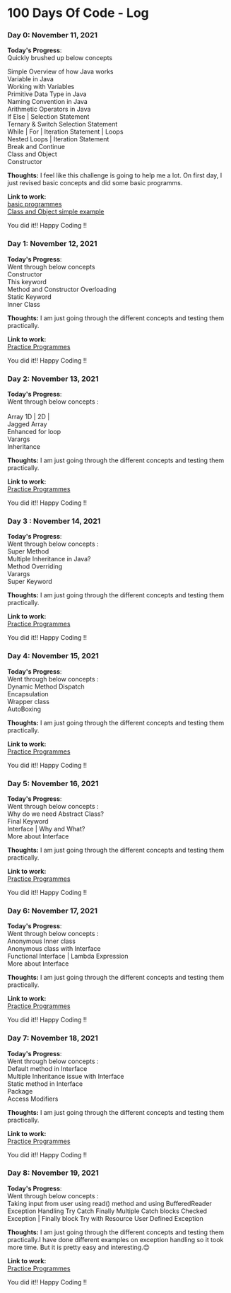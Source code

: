 # 100 Days Of Code - Log

### Day 0: November 11, 2021 

**Today's Progress**: </br>
Quickly brushed up below concepts</br>

Simple Overview of how Java works</br>
Variable in Java</br>
Working with Variables </br>
Primitive Data Type in Java</br> 
Naming Convention in Java </br>
Arithmetic Operators in Java </br>
If Else | Selection Statement</br>
Ternary & Switch Selection Statement </br>
While | For | Iteration Statement | Loops</br>
Nested Loops | Iteration Statement </br>
Break and Continue </br>
Class and Object</br>
Constructor  </br>




**Thoughts:**  I feel like this challenge is going to help me a lot. On first day, I just revised basic concepts and did some basic programms.



**Link to work:** </br>
[basic programmes](https://github.com/shravi24/100-days-of-JAVA/tree/master/basics)</br>
[Class and Object simple example](https://github.com/shravi24/100-days-of-JAVA/tree/master/objectorientedprogramming)

You did it!! Happy Coding !! 


### Day 1: November 12, 2021 

**Today's Progress**: </br>
Went through below concepts</br>
Constructor</br>
This keyword</br>
Method and Constructor Overloading </br>
Static Keyword</br> 
Inner  Class </br>


**Thoughts:** I am just going through the different concepts and testing them practically.



**Link to work:** </br>
[Practice Programmes](https://github.com/shravi24/100-days-of-JAVA/tree/master/OOPBasics)</br>


You did it!! Happy Coding !! 


### Day 2: November 13, 2021 

**Today's Progress**: </br>
Went through below concepts :</br>  
Array 1D | 2D | </br>
Jagged Array</br>
Enhanced for loop</br>
Varargs </br>
Inheritance </br> 


**Thoughts:** I am just going through the different concepts and testing them practically.



**Link to work:** </br>
[Practice Programmes](https://github.com/shravi24/100-days-of-JAVA/tree/master/OOPBasics)</br>

You did it!! Happy Coding !! 

### Day 3 : November 14, 2021 

**Today's Progress**: </br>
 Went through below concepts :</br>
 Super Method</br>
 Multiple Inheritance in Java?</br>
 Method Overriding </br>
 Varargs </br>
 Super Keyword </br> 


**Thoughts:** I am just going through the different concepts and testing them practically.



**Link to work:** </br>
[Practice Programmes](https://github.com/shravi24/100-days-of-JAVA/tree/master/OOPConcepts)</br>


You did it!! Happy Coding !! 

### Day 4: November 15, 2021 

**Today's Progress**: </br>
Went through below concepts :</br>
Dynamic Method Dispatch</br>
Encapsulation</br>
Wrapper class </br>
AutoBoxing</br> 



**Thoughts:** I am just going through the different concepts and testing them practically.



**Link to work:** </br>
[Practice Programmes](https://github.com/shravi24/100-days-of-JAVA/tree/master/OOPConcepts)</br>

You did it!! Happy Coding !! 

### Day 5: November 16, 2021 

**Today's Progress**: </br>
Went through below concepts :</br>
Why do we need Abstract Class?</br>
Final Keyword </br>
Interface | Why and What? </br>
More about Interface</br> 



**Thoughts:** I am just going through the different concepts and testing them practically.



**Link to work:** </br>
[Practice Programmes](https://github.com/shravi24/100-days-of-JAVA/tree/master/OOPConcepts)</br>

You did it!! Happy Coding !! 

### Day 6: November 17, 2021 

**Today's Progress**: </br>
Went through below concepts :</br>
Anonymous Inner class</br>
Anonymous class with Interface  </br>
Functional Interface | Lambda Expression </br>
More about Interface</br> 



**Thoughts:** I am just going through the different concepts and testing them practically.



**Link to work:** </br>
[Practice Programmes](https://github.com/shravi24/100-days-of-JAVA/tree/master/InterfaceExample)</br>

You did it!! Happy Coding !! 


### Day 7: November 18, 2021 

**Today's Progress**: </br>
Went through below concepts :</br>
Default method in Interface </br>
Multiple Inheritance issue with Interface  </br>
Static method in Interface  </br>
Package</br> 
Access Modifiers </br> 



**Thoughts:** I am just going through the different concepts and testing them practically.



**Link to work:** </br>
[Practice Programmes](https://github.com/shravi24/100-days-of-JAVA/tree/master/InterfaceExample)</br>

You did it!! Happy Coding !! 

### Day 8: November 19, 2021 

**Today's Progress**: </br>
Went through below concepts :</br>
Taking input from user using read() method and using BufferedReader
Exception Handling Try Catch Finally
Multiple Catch blocks 
Checked Exception | Finally block 
Try with Resource
User Defined Exception


**Thoughts:** I am just going through the different concepts and testing them practically.I have done different examples on exception handling so it took more time. But it is pretty easy and interesting.😊



**Link to work:** </br>
[Practice Programmes](https://github.com/shravi24/100-days-of-JAVA/tree/master/InterfaceExample)</br>

You did it!! Happy Coding !! 
